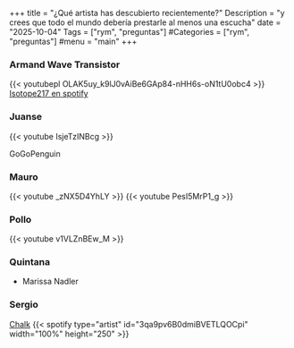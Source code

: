 +++
title = "¿Qué artista has descubierto recientemente?"
Description = "y crees que todo el mundo debería prestarle al menos una escucha"
date = "2025-10-04"
Tags = ["rym", "preguntas"]
#Categories = ["rym", "preguntas"]
#menu = "main"
+++

### Armand Wave Transistor

{{< youtubepl OLAK5uy_k9lJ0vAiBe6GAp84-nHH6s-oN1tU0obc4 >}}
[Isotope217 en spotify](https://open.spotify.com/album/6ulBhXhP2iim3qH6VpnAnk?si=32tahJgmStu-a50pnBJEhA)

### Juanse

{{< youtube IsjeTzINBcg >}}

GoGoPenguin

### Mauro

{{< youtube _zNX5D4YhLY >}}
{{< youtube PesI5MrP1_g >}}

### Pollo

{{< youtube v1VLZnBEw_M >}}

### Quintana

- Marissa Nadler

### Sergio

[Chalk](https://open.spotify.com/artist/3qa9pv6B0dmiBVETLQOCpi?si=39m3j-PQSp-9jm2s3tkkRQ)
{{< spotify type="artist" id="3qa9pv6B0dmiBVETLQOCpi" width="100%" height="250" >}}
